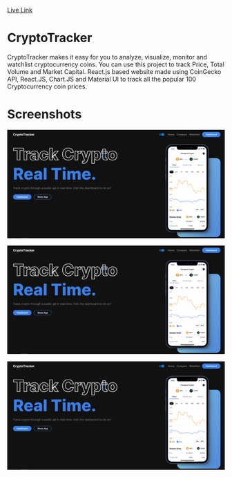 [Live Link](https://phenomenal-zabaione-193bc7.netlify.app/)
# CryptoTracker
CryptoTracker makes it easy for you to analyze, visualize, monitor and watchlist cryptocurrency coins. You can use this project to track Price, Total Volume and Market Capital. React.js based website made using CoinGecko API, React.JS, Chart.JS and Material UI to track all the popular 100 Cryptocurrency coin prices.

# Screenshots

![Dashboard 1](./public/screen1.PNG "Screenshot 1")

![Screenshot 2](./public/screen1.PNG "Screenshot 2")

![Screenshot 3](./public/screen1.PNG "Screenshot 3")


